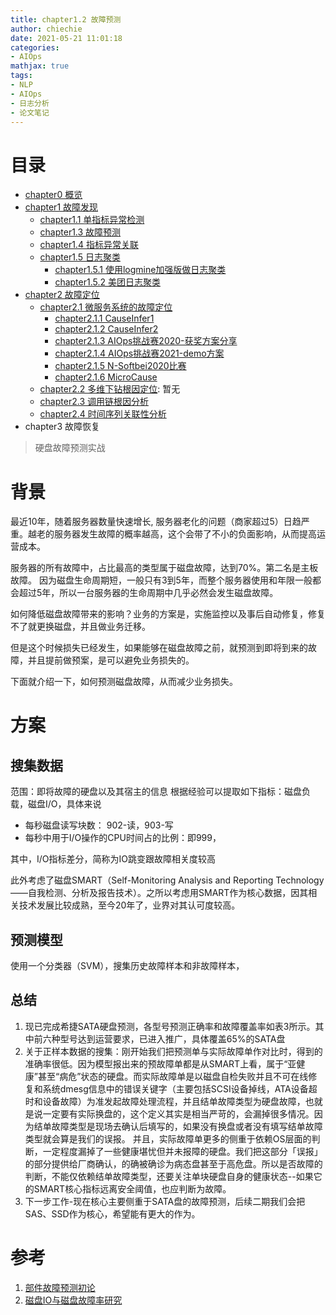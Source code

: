```yaml
---
title: chapter1.2 故障预测
author: chiechie
date: 2021-05-21 11:01:18
categories: 
- AIOps
mathjax: true
tags:
- NLP
- AIOps
- 日志分析
- 论文笔记 
---
```



# 目录

- [chapter0 概览](../AIOps-0-summary/)
- [chapter1 故障发现](../AIOps-1-event-generate/)
	- [chapter1.1 单指标异常检测](../AIOps-1_1-kpi-detector/)
	- [chapter1.3 故障预测](../AIOps-1_2-fault-prediction/)
	- [chapter1.4 指标异常关联](../AIOps-1_4-kpi-correlation/)
	- [chapter1.5 日志聚类](../AIOps-1_5-log-analysis/)
		- [chapter1.5.1 使用logmine加强版做日志聚类](../AIOps-1_5_1-log-analysis_logmine/)
		- [chapter1.5.2 美团日志聚类](../AIOps-1_5_2-log-analysis_meituan/)
- [chapter2 故障定位](../AIOps-2-event-analysis/)
	- [chapter2.1 微服务系统的故障定位](../AIOps-2_1-topo-rca/)
		- [chapter2.1.1 CauseInfer1](../AIOps-2_1_1-topo-rca-causeinfer-notes1/)
		- [chapter2.1.2 CauseInfer2](../AIOps-2_1_2-topo-rca-causeinfer-notes2/)
		- [chapter2.1.3 AIOps挑战赛2020-获奖方案分享](../AIOps-2_1_3-topo-rca-aiops2020/)
		- [chapter2.1.4 AIOps挑战赛2021-demo方案](../AIOps-2_1_4-topo-rca-aiops2021/)
		- [chapter2.1.5 N-Softbei2020比赛](../AIOps-2_1_5-topo-rca-cnsoftbei2020/)
		- [chapter2.1.6 MicroCause](../AIOps-2_1_6-topo-rca-MicroCause)
	- [chapter2.2 多维下钻根因定位](../AIOps-2_2-multi-dimensional-rca/): 暂无
	- [chapter2.3 调用链根因分析](../AIOps-2_3-trace_rca/)
	- [chapter2.4 时间序列关联性分析](../AIOps-2_4-metric_event_correlation/)
- chapter3 故障恢复

> 硬盘故障预测实战

# 背景

最近10年，随着服务器数量快速增长, 服务器老化的问题（商家超过5）日趋严重。越老的服务器发生故障的概率越高，这个会带了不小的负面影响，从而提高运营成本。

服务器的所有故障中，占比最高的类型属于磁盘故障，达到70%。第二名是主板故障。
因为磁盘生命周期短，一般只有3到5年，而整个服务器使用和年限一般都会超过5年，所以一台服务器的生命周期中几乎必然会发生磁盘故障。

如何降低磁盘故障带来的影响？业务的方案是，实施监控以及事后自动修复，修复不了就更换磁盘，并且做业务迁移。

但是这个时候损失已经发生，如果能够在磁盘故障之前，就预测到即将到来的故障，并且提前做预案，是可以避免业务损失的。

下面就介绍一下，如何预测磁盘故障，从而减少业务损失。

 
# 方案

##  搜集数据

范围：即将故障的硬盘以及其宿主的信息
根据经验可以提取如下指标：磁盘负载，磁盘I/O，具体来说

- 每秒磁盘读写块数： 902-读，903-写
- 每秒中用于I/O操作的CPU时间占的比例：即999，

其中，I/O指标差分，简称为IO跳变跟故障相关度较高

此外考虑了磁盘SMART（Self-Monitoring Analysis and Reporting Technology——自我检测、分析及报告技术）。之所以考虑用SMART作为核心数据，因其相关技术发展比较成熟，至今20年了，业界对其认可度较高。


##  预测模型

使用一个分类器（SVM），搜集历史故障样本和非故障样本，


## 总结

1. 现已完成希捷SATA硬盘预测，各型号预测正确率和故障覆盖率如表3所示。其中前六种型号达到运营要求，已进入推广，具体覆盖65%的SATA盘
2. 关于正样本数据的搜集：刚开始我们把预测单与实际故障单作对比时，得到的准确率很低。因为模型报出来的预故障单都是从SMART上看，属于“亚健康”甚至“病危”状态的硬盘。而实际故障单是以磁盘自检失败并且不可在线修复和系统dmesg信息中的错误关键字（主要包括SCSI设备掉线，ATA设备超时和设备故障）为准发起故障处理流程，并且结单故障类型为硬盘故障，也就是说一定要有实际换盘的，这个定义其实是相当严苛的，会漏掉很多情况。因为结单故障类型是现场去确认后填写的，如果没有换盘或者没有填写结单故障类型就会算是我们的误报。 并且，实际故障单更多的侧重于依赖OS层面的判断，一定程度漏掉了一些健康堪忧但并未报障的硬盘。我们把这部分「误报」的部分提供给厂商确认，的确被确诊为病态盘甚至于高危盘。所以是否故障的判断，不能仅依赖结单故障类型，还要关注单块硬盘自身的健康状态--如果它的SMART核心指标远离安全阈值，也应判断为故障。
3. 下一步工作-现在核心主要侧重于SATA盘的故障预测，后续二期我们会把SAS、SSD作为核心，希望能有更大的作为。
   


# 参考
1. [部件故障预测初论](http://km.oa.com/group/23255/articles/show/251071)
2. [磁盘IO与磁盘故障率研究](https://km.woa.com/group/11783/articles/show/170959?sessionKey=Q3i7YOn2ZcLaDSNohaOIZgxO5ztyEuU8)
